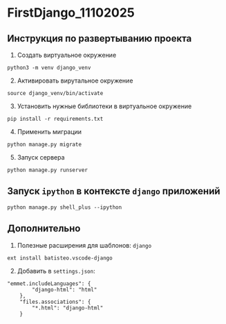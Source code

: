 # FirstDjango_11102025

## Инструкция по развертыванию проекта
1. Создать виртуальное окружение
```
python3 -m venv django_venv
```

2. Активировать вирутальное окружение
```
source django_venv/bin/activate
```

3. Установить нужные библиотеки в виртуальное окружение
```
pip install -r requirements.txt
```

4. Применить миграции
```
python manage.py migrate
```

5. Запуск сервера
```
python manage.py runserver
```

## Запуск `ipython` в контексте `django` приложений
```
python manage.py shell_plus --ipython
```

## Дополнительно
1. Полезные расширения для шаблонов: `django`
```
ext install batisteo.vscode-django
```
2. Добавить в `settings.json`:
```
"emmet.includeLanguages": {
        "django-html": "html"
    },
    "files.associations": {
        "*.html": "django-html"
    }
```